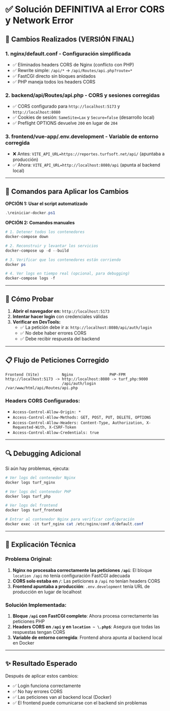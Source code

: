 # ✅ Solución DEFINITIVA al Error CORS y Network Error

## 🔧 Cambios Realizados (VERSIÓN FINAL)

### 1. **nginx/default.conf** - Configuración simplificada
- ✅ Eliminados headers CORS de Nginx (conflicto con PHP)
- ✅ Rewrite simple: `/api/*` → `/api/Routes/api.php?route=*`
- ✅ FastCGI directo sin bloques anidados
- ✅ PHP maneja todos los headers CORS

### 2. **backend/api/Routes/api.php** - CORS y sesiones corregidas
- ✅ CORS configurado para `http://localhost:5173` y `http://localhost:8080`
- ✅ Cookies de sesión: `SameSite=Lax` y `Secure=false` (desarrollo local)
- ✅ Preflight OPTIONS devuelve `200` en lugar de `204`

### 3. **frontend/vue-app/.env.development** - Variable de entorno corregida
- ❌ Antes: `VITE_API_URL=https://reportes.turfsoft.net/api/` (apuntaba a producción)
- ✅ Ahora: `VITE_API_URL=http://localhost:8080/api` (apunta al backend local)

---

## 🚀 Comandos para Aplicar los Cambios

**OPCIÓN 1: Usar el script automatizado**
```powershell
.\reiniciar-docker.ps1
```

**OPCIÓN 2: Comandos manuales**
```powershell
# 1. Detener todos los contenedores
docker-compose down

# 2. Reconstruir y levantar los servicios
docker-compose up -d --build

# 3. Verificar que los contenedores están corriendo
docker ps

# 4. Ver logs en tiempo real (opcional, para debugging)
docker-compose logs -f
```

---

## 🧪 Cómo Probar

1. **Abrir el navegador en:** `http://localhost:5173`
2. **Intentar hacer login** con credenciales válidas
3. **Verificar en DevTools:**
   - ✅ La petición debe ir a: `http://localhost:8080/api/auth/login`
   - ✅ No debe haber errores CORS
   - ✅ Debe recibir respuesta del backend

---

## 📋 Flujo de Peticiones Corregido

```
Frontend (Vite)          Nginx                PHP-FPM
http://localhost:5173 -> http://localhost:8080 -> turf_php:9000
                         /api/auth/login       /var/www/html/api/Routes/api.php
```

### Headers CORS Configurados:
- `Access-Control-Allow-Origin: *`
- `Access-Control-Allow-Methods: GET, POST, PUT, DELETE, OPTIONS`
- `Access-Control-Allow-Headers: Content-Type, Authorization, X-Requested-With, X-CSRF-Token`
- `Access-Control-Allow-Credentials: true`

---

## 🔍 Debugging Adicional

Si aún hay problemas, ejecuta:

```powershell
# Ver logs del contenedor Nginx
docker logs turf_nginx

# Ver logs del contenedor PHP
docker logs turf_php

# Ver logs del frontend
docker logs turf_frontend

# Entrar al contenedor Nginx para verificar configuración
docker exec -it turf_nginx cat /etc/nginx/conf.d/default.conf
```

---

## 📝 Explicación Técnica

### Problema Original:
1. **Nginx no procesaba correctamente las peticiones `/api`**: El bloque `location /api` no tenía configuración FastCGI adecuada
2. **CORS solo estaba en `/`**: Las peticiones a `/api` no tenían headers CORS
3. **Frontend apuntaba a producción**: `.env.development` tenía URL de producción en lugar de localhost

### Solución Implementada:
1. **Bloque `/api` con FastCGI completo**: Ahora procesa correctamente las peticiones PHP
2. **Headers CORS en `/api` y en `location ~ \.php$`**: Asegura que todas las respuestas tengan CORS
3. **Variable de entorno corregida**: Frontend ahora apunta al backend local en Docker

---

## ✨ Resultado Esperado

Después de aplicar estos cambios:
- ✅ Login funciona correctamente
- ✅ No hay errores CORS
- ✅ Las peticiones van al backend local (Docker)
- ✅ El frontend puede comunicarse con el backend sin problemas
